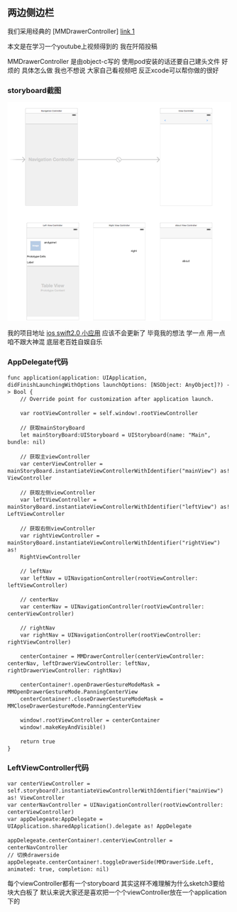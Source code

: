 ## 两边侧边栏

我们采用经典的 [MMDrawerController] [link 1]

本文是在学习一个youtube上视频得到的 我在阡陌投稿

MMDrawerController 是由object-c写的 使用pod安装的话还要自己建头文件
好烦的 具体怎么做 我也不想说 大家自己看视频吧 反正xcode可以帮你做的很好

### storyboard截图

![storyboard截图][img 1]

我的项目地址 [ios swift2.0 小应用][link 2] 应该不会更新了 毕竟我的想法 学一点 用一点 咱不跟大神混
底层老百姓自娱自乐

### AppDelegate代码
```
func application(application: UIApplication, didFinishLaunchingWithOptions launchOptions: [NSObject: AnyObject]?) -> Bool {
    // Override point for customization after application launch.

    var rootViewController = self.window!.rootViewController

    // 获取mainStoryBoard
    let mainStoryBoard:UIStoryboard = UIStoryboard(name: "Main", bundle: nil)

    // 获取主viewController
    var centerViewController = mainStoryBoard.instantiateViewControllerWithIdentifier("mainView") as! ViewController

    // 获取左侧viewController
    var leftViewController = mainStoryBoard.instantiateViewControllerWithIdentifier("leftView") as! LeftViewController

    // 获取右侧viewController
    var rightViewController = mainStoryBoard.instantiateViewControllerWithIdentifier("rightView") as!
    RightViewController

    // leftNav
    var leftNav = UINavigationController(rootViewController: leftViewController)

    // centerNav
    var centerNav = UINavigationController(rootViewController: centerViewController)

    // rightNav
    var rightNav = UINavigationController(rootViewController: rightViewController)

    centerContainer = MMDrawerController(centerViewController: centerNav, leftDrawerViewController: leftNav, rightDrawerViewController: rightNav)

    centerContainer!.openDrawerGestureModeMask = MMOpenDrawerGestureMode.PanningCenterView
    centerContainer!.closeDrawerGestureModeMask = MMCloseDrawerGestureMode.PanningCenterView

    window!.rootViewController = centerContainer
    window!.makeKeyAndVisible()

    return true
}
```

### LeftViewController代码
```
var centerViewController = self.storyboard?.instantiateViewControllerWithIdentifier("mainView") as! ViewController
var centerNavController = UINavigationController(rootViewController: centerViewController)
var appDelegeate:AppDelegate = UIApplication.sharedApplication().delegate as! AppDelegate

appDelegeate.centerContainer!.centerViewController = centerNavController
// 切换drawerside
appDelegeate.centerContainer!.toggleDrawerSide(MMDrawerSide.Left, animated: true, completion: nil)
```

每个viewController都有一个storyboard 其实这样不难理解为什么sketch3要给块大白板了
默认来说大家还是喜欢把一个个viewController放在一个application下的

[link 1]: https://github.com/mutualmobile/MMDrawerController  "github"
[link 2]: https://github.com/andypinet/zc3 "github"

[img 1]: assets/image/pic1.png  "github"
